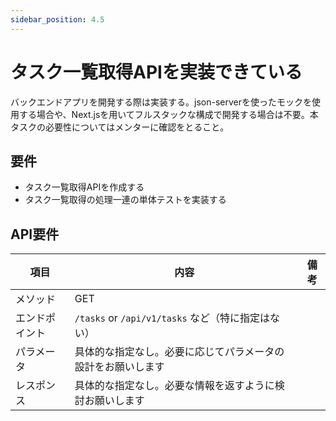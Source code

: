 ```yaml
---
sidebar_position: 4.5
---
```


# タスク一覧取得APIを実装できている

バックエンドアプリを開発する際は実装する。json-serverを使ったモックを使用する場合や、Next.jsを用いてフルスタックな構成で開発する場合は不要。本タスクの必要性についてはメンターに確認をとること。

## 要件

- タスク一覧取得APIを作成する
- タスク一覧取得の処理一連の単体テストを実装する

## API要件

|項目| 内容                                      |備考|
| ---- |-----------------------------------------| ---- |
| メソッド | GET                                     ||
|エンドポイント| `/tasks` or `/api/v1/tasks` など（特に指定はない） ||
|パラメータ| 具体的な指定なし。必要に応じてパラメータの設計をお願いします          ||
|レスポンス| 具体的な指定なし。必要な情報を返すように検討お願いします            ||

